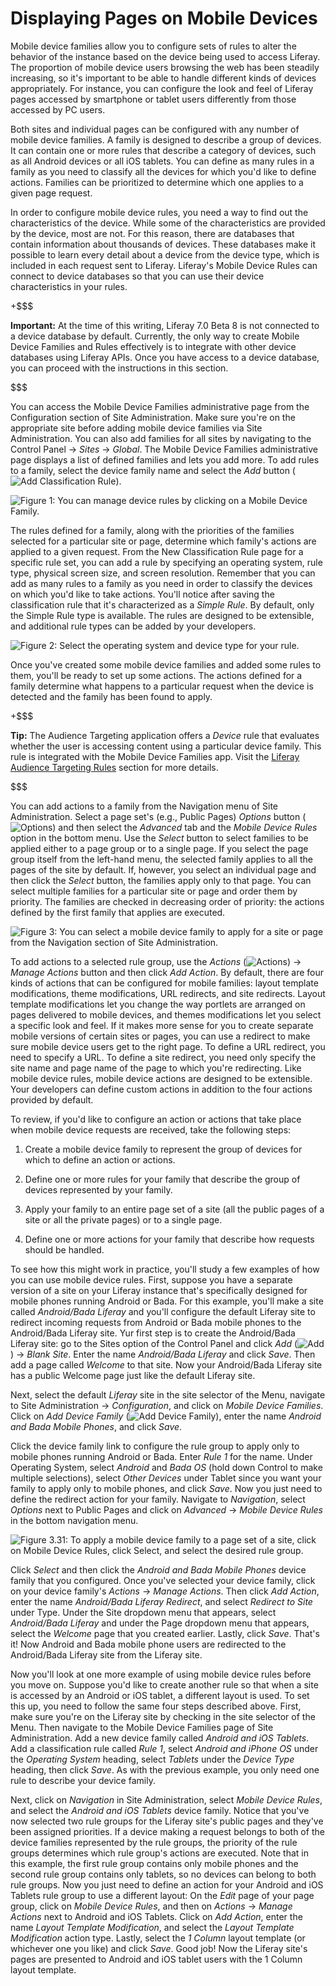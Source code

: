 # Displaying Pages on Mobile Devices [](id=displaying-pages-on-mobile-devices)

Mobile device families allow you to configure sets of rules to alter the
behavior of the instance based on the device being used to access Liferay. The
proportion of mobile device users browsing the web has been steadily increasing,
so it's important to be able to handle different kinds of devices appropriately.
For instance, you can configure the look and feel of Liferay pages accessed by
smartphone or tablet users differently from those accessed by PC users.

Both sites and individual pages can be configured with any number of mobile
device families. A family is designed to describe a group of devices. It can
contain one or more rules that describe a category of devices, such as all
Android devices or all iOS tablets. You can define as many rules in a family as
you need to classify all the devices for which you'd like to define actions.
Families can be prioritized to determine which one applies to a given page
request.

In order to configure mobile device rules, you need a way to find out the
characteristics of the device. While some of the characteristics are provided by
the device, most are not. For this reason, there are databases that contain
information about thousands of devices. These databases make it possible to
learn every detail about a device from the device type, which is included in
each request sent to Liferay. Liferay's Mobile Device Rules can connect to
device databases so that you can use their device characteristics in your rules. 

<!-- Liferay connects to the [DATABASE_NAME] database automatically behind the
scenes to provide device recognition access automatically. -->

+$$$

**Important:** At the time of this writing, Liferay 7.0 Beta 8 is not connected
to a device database by default. Currently, the only way to create Mobile Device
Families and Rules effectively is to integrate with other device databases using
Liferay APIs. Once you have access to a device database, you can proceed with
the instructions in this section.

$$$

You can access the Mobile Device Families administrative page from the
Configuration section of Site Administration. Make sure you're on the
appropriate site before adding mobile device families via Site Administration.
You can also add families for all sites by navigating to the Control Panel
&rarr; *Sites* &rarr; *Global*. The Mobile Device Families administrative page
displays a list of defined families and lets you add more. To add rules to a
family, select the device family name and select the *Add* button 
(![Add Classification Rule](../../../images/icon-add.png)).

![Figure 1: You can manage device rules by clicking on a Mobile Device Family.](../../../images/mobile-device-families.png)

The rules defined for a family, along with the priorities of the families
selected for a particular site or page, determine which family's actions are
applied to a given request. From the New Classification Rule page for a
specific rule set, you can add a rule by specifying an operating system, rule
type, physical screen size, and screen resolution. Remember that you can add as
many rules to a family as you need in order to classify the devices on which
you'd like to take actions. You'll notice after saving the classification rule
that it's characterized as a *Simple Rule*. By default, only the Simple Rule
type is available. The rules are designed to be extensible, and additional rule
types can be added by your developers.

![Figure 2: Select the operating system and device type for your rule.](../../../images/mobile-device-editing-rule.png)

Once you've created some mobile device families and added some rules to them,
you'll be ready to set up some actions. The actions defined for a family
determine what happens to a particular request when the device is detected and
the family has been found to apply.

+$$$

**Tip:** The Audience Targeting application offers a *Device* rule that
evaluates whether the user is accessing content using a particular device
family. This rule is integrated with the Mobile Device Families app. Visit
the [Liferay Audience Targeting Rules](/discover/portal/-/knowledge_base/6-2/liferay-audience-targeting-rules#device)
section for more details.

$$$

<!-- Update the link above for 7.0, when available. -Cody -->

You can add actions to a family from the Navigation menu of Site Administration.
Select a page set's (e.g., Public Pages) *Options* button
(![Options](../../../images/icon-options.png)) and then select the *Advanced*
tab and the *Mobile Device Rules* option in the bottom menu. Use the *Select*
button to select families to be applied either to a page group or to a single
page. If you select the page group itself from the left-hand menu, the selected
family applies to all the pages of the site by default. If, however, you select
an individual page and then click the *Select* button, the families apply only
to that page. You can select multiple families for a particular site or page and
order them by priority. The families are checked in decreasing order of
priority: the actions defined by the first family that applies are executed.

![Figure 3: You can select a mobile device family to apply for a site or page from the Navigation section of Site Administration.](../../../images/mobile-device-selection.png)

To add actions to a selected rule group, use the *Actions*
(![Actions](../../../images/icon-actions.png)) &rarr; *Manage Actions* button
and then click *Add Action*. By default, there are four kinds of actions that
can be configured for mobile families: layout template modifications, theme
modifications, URL redirects, and site redirects. Layout template modifications
let you change the way portlets are arranged on pages delivered to mobile
devices, and themes modifications let you select a specific look and feel. If it
makes more sense for you to create separate mobile versions of certain sites or
pages, you can use a redirect to make sure mobile device users get to the right
page. To define a URL redirect, you need to specify a URL. To define a site
redirect, you need only specify the site name and page name of the page to which
you're redirecting. Like mobile device rules, mobile device actions are designed
to be extensible. Your developers can define custom actions in addition to the
four actions provided by default.

<!-- Couldn't check *Manage Actions* interface/functionality due to LPS-64354.
Need to confirm the instructions above still describe the same thing. -Cody -->

To review, if you'd like to configure an action or actions that take place when
mobile device requests are received, take the following steps:

1. Create a mobile device family to represent the group of devices for which to
   define an action or actions.

2. Define one or more rules for your family that describe the group of
   devices represented by your family.

3. Apply your family to an entire page set of a site (all the public pages of a
   site or all the private pages) or to a single page.

4. Define one or more actions for your family that describe how requests should
   be handled.

To see how this might work in practice, you'll study a few examples of how you
can use mobile device rules. First, suppose you have a separate version of a
site on your Liferay instance that's specifically designed for mobile phones
running Android or Bada. For this example, you'll make a site called
*Android/Bada Liferay* and you'll configure the default Liferay site to redirect
incoming requests from Android or Bada mobile phones to the Android/Bada Liferay
site. Yur first step is to create the Android/Bada Liferay site: go to the Sites
option of the Control Panel and click *Add*
(![Add](../../../images/icon-add.png)) &rarr; *Blank Site*. Enter the name
*Android/Bada Liferay* and click *Save*. Then add a page called *Welcome* to
that site. Now your Android/Bada Liferay site has a public Welcome page just
like the default Liferay site.

Next, select the default *Liferay* site in the site selector of the Menu,
navigate to Site Administration &rarr; *Configuration*, and click on *Mobile
Device Families*. Click on *Add Device Family*
(![Add Device Family](../../../images/icon-add.png)), enter the name *Android
and Bada Mobile Phones*, and click *Save*.

Click the device family link to configure the rule group to apply only to mobile
phones running Android or Bada. Enter *Rule 1* for the name. Under Operating
System, select *Android* and *Bada OS* (hold down Control to make multiple
selections), select *Other Devices* under Tablet since you want your family to
apply only to mobile phones, and click *Save*. Now you just need to define the
redirect action for your family. Navigate to *Navigation*, select *Options* next
to Public Pages and click on *Advanced* &rarr; *Mobile Device Rules* in the
bottom navigation menu.

![Figure 3.31: To apply a mobile device family to a page set of a site, click on *Mobile Device Rules*, click *Select*, and select the desired rule group.](../../../images/site-pages-mobile-device-rules.png)

Click *Select* and then click the *Android and Bada Mobile Phones* device family
that you configured. Once you've selected your device family, click on your
device family's *Actions* &rarr; *Manage Actions*. Then click *Add Action*,
enter the name *Android/Bada Liferay Redirect*, and select *Redirect to Site*
under Type. Under the Site dropdown menu that appears, select *Android/Bada
Liferay* and under the Page dropdown menu that appears, select the *Welcome*
page that you created earlier. Lastly, click *Save*. That's it! Now Android and
Bada mobile phone users are redirected to the Android/Bada Liferay site from the
Liferay site.

<!-- Couldn't check *Manage Actions* interface/functionality due to LPS-64354.
Need to confirm the instructions above still describe the same thing. -Cody -->

Now you'll look at one more example of using mobile device rules before you move
on. Suppose you'd like to create another rule so that when a site is accessed by
an Android or iOS tablet, a different layout is used. To set this up, you need
to follow the same four steps described above. First, make sure you're on the
Liferay site by checking in the site selector of the Menu. Then navigate to the
Mobile Device Families page of Site Administration. Add a new device family
called *Android and iOS Tablets*. Add a classification rule called *Rule 1*,
select *Android and iPhone OS* under the *Operating System* heading, select
*Tablets* under the *Device Type* heading, then click *Save*. As with the
previous example, you only need one rule to describe your device family.

Next, click on *Navigation* in Site Administration, select *Mobile Device
Rules*, and select the *Android and iOS Tablets* device family. Notice that
you've now selected two rule groups for the Liferay site's public pages and
they've been assigned priorities. If a device making a request belongs to both
of the device families represented by the rule groups, the priority of the rule
groups determines which rule group's actions are executed. Note that in this
example, the first rule group contains only mobile phones and the second rule
group contains only tablets, so no devices can belong to both rule groups. Now
you just need to define an action for your Android and iOS Tablets rule group to
use a different layout: On the *Edit* page of your page group, click on
*Mobile Device Rules*, and then on *Actions* &rarr; *Manage Actions* next to
Android and iOS Tablets. Click on *Add Action*, enter the name *Layout Template
Modification*, and select the *Layout Template Modification* action type.
Lastly, select the *1 Column* layout template (or whichever one you like) and
click *Save*. Good job! Now the Liferay site's pages are presented to Android
and iOS tablet users with the 1 Column layout template.

<!-- Couldn't check *Manage Actions* interface/functionality due to LPS-64354.
Need to confirm the instructions above still describe the same thing. -Cody -->
